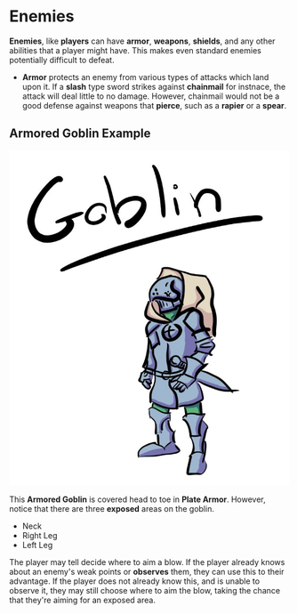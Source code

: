 # Enemies

**Enemies**, like **players** can have **armor**, **weapons**, **shields**, and any other abilities that a player might have. This makes even standard enemies potentially difficult to defeat.

- **Armor** protects an enemy from various types of attacks which land upon it. If a **slash** type sword strikes against **chainmail** for instnace, the attack will deal little to no damage. However, chainmail would not be a good defense against weapons that **pierce**, such as a **rapier** or a **spear**.

## Armored Goblin Example

![Armored Goblin](./assets/armored-goblin-color-exposed.jpg)

This **Armored Goblin** is covered head to toe in **Plate Armor**. However, notice that there are three **exposed** areas on the goblin. 

- Neck
- Right Leg
- Left Leg

The player may tell decide where to aim a blow. If the player already knows about an enemy's weak points or **observes** them, they can use this to their advantage. If the player does not already know this, and is unable to observe it, they may still choose where to aim the blow, taking the chance that they're aiming for an exposed area.